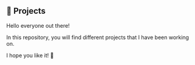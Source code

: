 ## :pushpin: Projects


Hello everyone out there!


In this repository, you will find different projects that I have been working on. 


I hope you like it! :pray:
